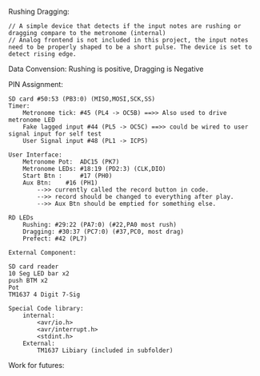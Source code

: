 
Rushing Dragging:

	// A simple device that detects if the input notes are rushing or dragging compare to the metronome (internal) 
	// Analog frontend is not included in this project, the input notes need to be properly shaped to be a short pulse. The device is set to detect rising edge. 


Data Convension: 
	Rushing is positive, Dragging is Negative

PIN Assignment: 

	SD card #50:53 (PB3:0) (MISO,MOSI,SCK,SS)
	Timer:
		Metronome tick: #45 (PL4 -> OC5B) ==>> Also used to drive metronome LED
		Fake lagged input #44 (PL5 -> OC5C) ==>> could be wired to user signal input for self test
		User Signal input #48 (PL1 -> ICP5)

	User Interface:
		Metronome Pot: 	ADC15 (PK7)
		Metronome LEDs: #18:19 (PD2:3) (CLK,DIO)
		Start Btn : 	#17 (PH0)
		Aux Btn: 	#16 (PH1) 
			-->> currently called the record button in code. 
			-->> record should be changed to everything after play.
			-->> Aux Btn should be emptied for something else. 

	RD LEDs
		Rushing: #29:22 (PA7:0) (#22,PA0 most rush)
		Dragging: #30:37 (PC7:0) (#37,PC0, most drag) 
		Prefect: #42 (PL7)

	External Component: 

	SD card reader
	10 Seg LED bar x2 
	push BTM x2 
	Pot 
	TM1637 4 Digit 7-Sig

	Special Code library:
		internal:
			<avr/io.h>
			<avr/interrupt.h>
			<stdint.h>
		External: 
			TM1637 Libiary (included in subfolder)

Work for futures: 


